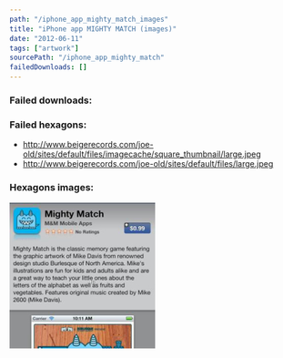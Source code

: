 ```yaml
---
path: "/iphone_app_mighty_match_images"
title: "iPhone app MIGHTY MATCH (images)"
date: "2012-06-11"
tags: ["artwork"]
sourcePath: "/iphone_app_mighty_match"
failedDownloads: []
---
```



### Failed downloads:

### Failed hexagons:
* http://www.beigerecords.com/joe-old/sites/default/files/imagecache/square_thumbnail/large.jpeg
 * http://www.beigerecords.com/joe-old/sites/default/files/large.jpeg

### Hexagons images:
![large.jpeg_hexagon.jpeg](large.jpeg_hexagon.jpeg)
